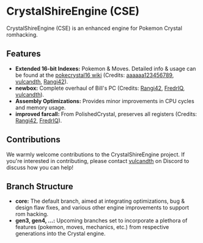# CrystalShireEngine (CSE)

CrystalShireEngine (CSE) is an enhanced engine for Pokemon Crystal romhacking.

## Features

- **Extended 16-bit Indexes:** Pokemon & Moves. Detailed info & usage can be found at the [pokecrystal16 wiki](https://github.com/vulcandth/pokecrystal16/wiki) (Credits: [aaaaaa123456789](https://github.com/aaaaaa123456789), [vulcandth](https://github.com/vulcandth), [Rangi42](https://github.com/Rangi42)).
- **newbox:** Complete overhaul of Bill's PC (Credits: [Rangi42](https://github.com/Rangi42), [FredrIQ](https://github.com/FredrIQ), [vulcandth](https://github.com/vulcandth)).
- **Assembly Optimizations:** Provides minor improvements in CPU cycles and memory usage.
- **improved farcall:** From PolishedCrystal, preserves all registers (Credits: [Rangi42](https://github.com/Rangi42), [FredrIQ](https://github.com/FredrIQ)).

## Contributions

We warmly welcome contributions to the CrystalShireEngine project. If you're interested in contributing, please contact [vulcandth](https://github.com/vulcandth) on Discord to discuss how you can help!

## Branch Structure

- **core:** The default branch, aimed at integrating optimizations, bug & design flaw fixes, and various other engine improvements to support rom hacking.
- **gen3, gen4, ...:** Upcoming branches set to incorporate a plethora of features (pokemon, moves, mechanics, etc.) from respective generations into the Crystal engine.

